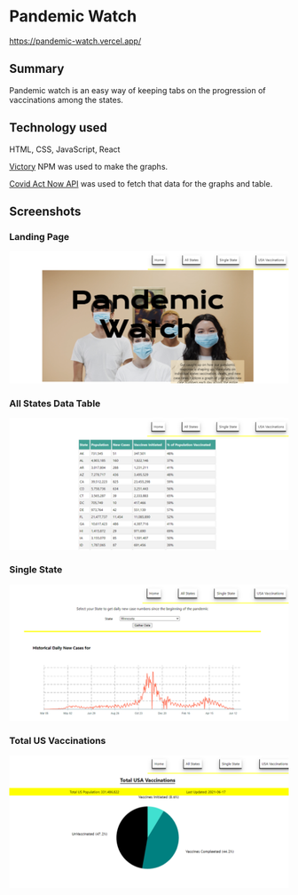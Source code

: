 # Pandemic Watch

https://pandemic-watch.vercel.app/

## Summary

Pandemic watch is an easy way of keeping tabs on the progression of vaccinations among the states.

## Technology used

HTML, CSS, JavaScript, React

[Victory](https://www.npmjs.com/package/victory) NPM was used to make the graphs.

[Covid Act Now API](https://apidocs.covidactnow.org/) was used to fetch that data for the graphs and table.

## Screenshots

### Landing Page
![LandingPage](/ScreenShots/PandemicWatchLandingPage.png)

### All States Data Table
![All States](/ScreenShots/AllStatesDataTable.png)

### Single State
![Single State historical data](/ScreenShots/SingleState.png)

### Total US Vaccinations
![Total US Vaccinations](/ScreenShots/USAVaccinations.png)